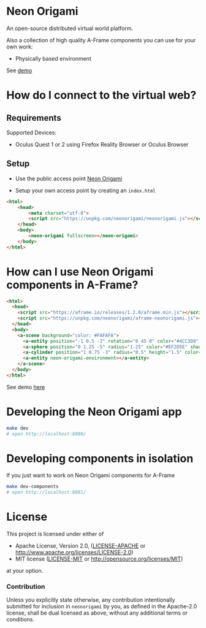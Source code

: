 # Neon Origami

An open-source distributed virtual world platform.

Also a collection of high quality A-Frame components you can use for your own work:

* Physically based environment

See [demo](https://neonorigami.com/js/aframe-neonorigami/dist/index.html)

# How do I connect to the virtual web?

## Requirements

Supported Devices:
* Oculus Quest 1 or 2 using Firefox Reality Browser or Oculus Browser

## Setup

* Use the public access point [Neon Origami](http://neonorigami.com)

* Setup your own access point by creating an `index.html`

```html
<html>
    <head>
        <meta charset="utf-8">
        <script src="https://unpkg.com/neonorigami/neonorigami.js"></script>
    </head>
    <body>
        <neon-origami fullscreen></neon-origami>
    </body>
</html>
```

# How can I use Neon Origami components in A-Frame?

```html
<html>
  <head>
    <script src="https://aframe.io/releases/1.2.0/aframe.min.js"></script>
    <script src="https://unpkg.com/neonorigami/aframe-neonorigami.js"></script>
  </head>
  <body>
    <a-scene background="color: #FAFAFA">
      <a-entity position="-1 0.5 -3" rotation="0 45 0" color="#4CC3D9" shadow></a-box>
      <a-sphere position="0 1.25 -5" radius="1.25" color="#EF2D5E" shadow></a-sphere>
      <a-cylinder position="1 0.75 -3" radius="0.5" height="1.5" color="#FFC65D" shadow></a-cylinder>
      <a-entity neon-origami-environment></a-entity>
    </a-scene>
  </body>
</html>
```

See demo [here](https://jsfiddle.net/9zc8d7mq/)

# Developing the Neon Origami app

```bash
make dev
# open http://localhost:8080/
```

# Developing components in isolation

If you just want to work on Neon Origami components for A-Frame

```bash
make dev-components
# open http://localhost:8081/
```

# License

This project is licensed under either of

 * Apache License, Version 2.0, ([LICENSE-APACHE](LICENSE-APACHE) or
   http://www.apache.org/licenses/LICENSE-2.0)
 * MIT license ([LICENSE-MIT](LICENSE-MIT) or
   http://opensource.org/licenses/MIT)

at your option.

### Contribution

Unless you explicitly state otherwise, any contribution intentionally submitted
for inclusion in `neonorigami` by you, as defined in the Apache-2.0 license, shall be
dual licensed as above, without any additional terms or conditions.

